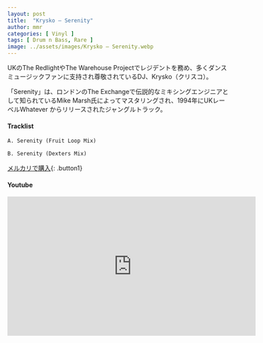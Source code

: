 ```yaml
---
layout: post
title:  "Krysko – Serenity"
author: mmr
categories: [ Vinyl ]
tags: [ Drum n Bass, Rare ]
image: ../assets/images/Krysko – Serenity.webp
---
```


UKのThe RedlightやThe Warehouse Projectでレジデントを務め、多くダンスミュージックファンに支持され尊敬されているDJ、Krysko（クリスコ）。

「Serenity」は、ロンドンのThe Exchangeで伝説的なミキシングエンジニアとして知られているMike Marsh氏によってマスタリングされ、1994年にUKレーベルWhatever からリリースされたジャングルトラック。

#### Tracklist
```md
A. Serenity (Fruit Loop Mix)

B. Serenity (Dexters Mix)
```

[メルカリで購入](https://jp.mercari.com/item/m10738402892?afid=6142608987){: .button1}

#### Youtube
<iframe width="560" height="315" src="https://www.youtube.com/embed/dyzdClawVYE?si=H0znPMQbfXrO5Y6X" title="YouTube video player" frameborder="0" allow="accelerometer; autoplay; clipboard-write; encrypted-media; gyroscope; picture-in-picture; web-share" referrerpolicy="strict-origin-when-cross-origin" allowfullscreen></iframe>